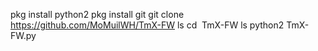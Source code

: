 pkg install python2 
pkg install git 
git clone https://github.com/MoMuilWH/TmX-FW 
ls 
cd  TmX-FW 
ls 
python2 TmX-FW.py 
